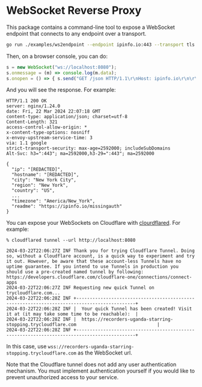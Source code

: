 # WebSocket Reverse Proxy

This package contains a command-line tool to expose a WebSocket endpoint that connects to
any endpoint over a transport.

```sh
go run ./examples/ws2endpoint --endpoint ipinfo.io:443 --transport tls
```

Then, on a browser console, you can do:

```js
s = new WebSocket("ws://localhost:8080");
s.onmessage = (m) => console.log(m.data);
s.onopen = () => { s.send("GET /json HTTP/1.1\r\nHost: ipinfo.io\r\n\r\n"); }
```

And you will see the response. For example:

```http
HTTP/1.1 200 OK
server: nginx/1.24.0
date: Fri, 22 Mar 2024 22:07:18 GMT
content-type: application/json; charset=utf-8
Content-Length: 321
access-control-allow-origin: *
x-content-type-options: nosniff
x-envoy-upstream-service-time: 3
via: 1.1 google
strict-transport-security: max-age=2592000; includeSubDomains
Alt-Svc: h3=":443"; ma=2592000,h3-29=":443"; ma=2592000

{
  "ip": "[REDACTED]",
  "hostname": "[REDACTED]",
  "city": "New York City",
  "region": "New York",
  "country": "US",
  ...
  "timezone": "America/New_York",
  "readme": "https://ipinfo.io/missingauth"
}
```

You can expose your WebSockets on Cloudflare with [clourdflared](https://developers.cloudflare.com/cloudflare-one/connections/connect-networks/do-more-with-tunnels/trycloudflare/). For example:

```console
% cloudflared tunnel --url http://localhost:8080

2024-03-22T22:06:27Z INF Thank you for trying Cloudflare Tunnel. Doing so, without a Cloudflare account, is a quick way to experiment and try it out. However, be aware that these account-less Tunnels have no uptime guarantee. If you intend to use Tunnels in production you should use a pre-created named tunnel by following: https://developers.cloudflare.com/cloudflare-one/connections/connect-apps
2024-03-22T22:06:27Z INF Requesting new quick Tunnel on trycloudflare.com...
2024-03-22T22:06:28Z INF +--------------------------------------------------------------------------------------------+
2024-03-22T22:06:28Z INF |  Your quick Tunnel has been created! Visit it at (it may take some time to be reachable):  |
2024-03-22T22:06:28Z INF |  https://recorders-uganda-starring-stopping.trycloudflare.com                              |
2024-03-22T22:06:28Z INF +--------------------------------------------------------------------------------------------+
```

In this case, use `wss://recorders-uganda-starring-stopping.trycloudflare.com` as the WebSocket url.


Note that the Cloudflare tunnel does not add any user authentication mechanism. You must implement authentication yourself
if you would like to prevent unauthorized access to your service.
